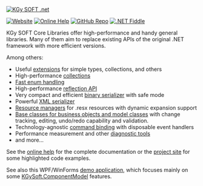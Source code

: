 [![KGy SOFT .net](https://user-images.githubusercontent.com/27336165/124292367-c93f3d00-db55-11eb-8003-6d943ee7d7fa.png)](https://kgysoft.net/corelibraries)

[![Website](https://img.shields.io/website/https/kgysoft.net/corelibraries.svg)](https://kgysoft.net/corelibraries) [![Online Help](https://img.shields.io/website/https/docs.kgysoft.net/corelibraries.svg?label=online%20help&up_message=available)](https://docs.kgysoft.net/corelibraries) [![GitHub Repo](https://img.shields.io/github/repo-size/koszeggy/KGySoft.CoreLibraries.svg?label=github)](https://github.com/koszeggy/KGySoft.CoreLibraries) [![.NET Fiddle](https://img.shields.io/website/https/dotnetfiddle.net/Authors/84474/koszeggy.svg?label=.NET%20Fiddle)](https://dotnetfiddle.net/Authors/84474/koszeggy)

KGy SOFT Core Libraries offer high-performance and handy general libraries.
Many of them aim to replace existing APIs of the original .NET framework with more efficient versions.

Among others:
- Useful [extensions](https://docs.kgysoft.net/corelibraries/?topic=html/N_KGySoft_CoreLibraries.htm) for simple types, collections, and others
- High-performance [collections](https://docs.kgysoft.net/corelibraries/?topic=html/N_KGySoft_Collections.htm)
- [Fast enum handling](https://docs.kgysoft.net/corelibraries/?topic=html/T_KGySoft_CoreLibraries_Enum_1.htm)
- High-performance [reflection API](https://docs.kgysoft.net/corelibraries/?topic=html/N_KGySoft_Reflection.htm)
- Very compact and efficient [binary serializer](https://docs.kgysoft.net/corelibraries/?topic=html/T_KGySoft_Serialization_Binary_BinarySerializationFormatter.htm) with safe mode
- Powerful [XML serializer](https://docs.kgysoft.net/corelibraries/?topic=html/T_KGySoft_Serialization_Xml_XmlSerializer.htm)
- [Resource managers](https://docs.kgysoft.net/corelibraries/?topic=html/N_KGySoft_Resources.htm) for .resx resources with dynamic expansion support
- [Base classes for business objects and model classes](https://docs.kgysoft.net/corelibraries/?topic=html/T_KGySoft_ComponentModel_ModelBase.htm) with change tracking, editing, undo/redo capability and validation.
- Technology-agnostic [command binding](https://docs.kgysoft.net/corelibraries/?topic=html/T_KGySoft_ComponentModel_ICommand.htm) with disposable event handlers
- Performance measurement and other [diagnostic tools](https://docs.kgysoft.net/corelibraries/?topic=html/N_KGySoft_Diagnostics.htm)
- and more...

See the [online help](https://docs.kgysoft.net/corelibraries) for the complete documentation or the [project site](https://kgysoft.net/corelibraries) for some highlighted code examples.

See also this WPF/WinForms [demo application](https://github.com/koszeggy/KGySoft.ComponentModelDemo), which focuses mainly on some [KGySoft.ComponentModel](https://docs.kgysoft.net/corelibraries/?topic=html/N_KGySoft_ComponentModel.htm) features.